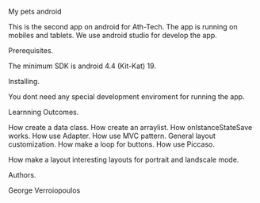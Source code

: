 My pets android

This is the second app on android for Ath-Tech.
The app is running on mobiles and tablets.
We use android studio for develop the app.

Prerequisites.

The minimum SDK is android 4.4 (Kit-Kat) 19.

Installing.

You dont need any special development enviroment for running
the app.

Learnning Outcomes.
 
 How create a data class. 
 How create an arraylist.
 How onIstanceStateSave works.
 How use Adapter.
 How use MVC pattern.
 General layout customization.
 How make a loop for buttons.
 How use Piccaso.

How make a layout interesting layouts for portrait and landscale mode.



Authors.

George Verroiopoulos